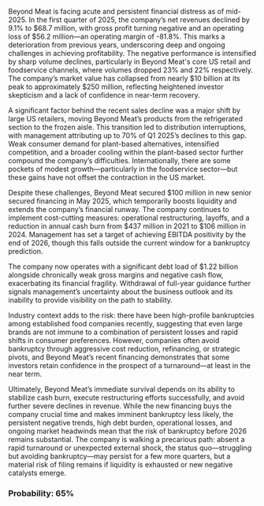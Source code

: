 Beyond Meat is facing acute and persistent financial distress as of mid-2025. In the first quarter of 2025, the company’s net revenues declined by 9.1% to $68.7 million, with gross profit turning negative and an operating loss of $56.2 million—an operating margin of -81.8%. This marks a deterioration from previous years, underscoring deep and ongoing challenges in achieving profitability. The negative performance is intensified by sharp volume declines, particularly in Beyond Meat's core US retail and foodservice channels, where volumes dropped 23% and 22% respectively. The company’s market value has collapsed from nearly $10 billion at its peak to approximately $250 million, reflecting heightened investor skepticism and a lack of confidence in near-term recovery.

A significant factor behind the recent sales decline was a major shift by large US retailers, moving Beyond Meat’s products from the refrigerated section to the frozen aisle. This transition led to distribution interruptions, with management attributing up to 70% of Q1 2025’s declines to this gap. Weak consumer demand for plant-based alternatives, intensified competition, and a broader cooling within the plant-based sector further compound the company’s difficulties. Internationally, there are some pockets of modest growth—particularly in the foodservice sector—but these gains have not offset the contraction in the US market.

Despite these challenges, Beyond Meat secured $100 million in new senior secured financing in May 2025, which temporarily boosts liquidity and extends the company’s financial runway. The company continues to implement cost-cutting measures: operational restructuring, layoffs, and a reduction in annual cash burn from $437 million in 2021 to $106 million in 2024. Management has set a target of achieving EBITDA positivity by the end of 2026, though this falls outside the current window for a bankruptcy prediction.

The company now operates with a significant debt load of $1.22 billion alongside chronically weak gross margins and negative cash flow, exacerbating its financial fragility. Withdrawal of full-year guidance further signals management’s uncertainty about the business outlook and its inability to provide visibility on the path to stability.

Industry context adds to the risk: there have been high-profile bankruptcies among established food companies recently, suggesting that even large brands are not immune to a combination of persistent losses and rapid shifts in consumer preferences. However, companies often avoid bankruptcy through aggressive cost reduction, refinancing, or strategic pivots, and Beyond Meat’s recent financing demonstrates that some investors retain confidence in the prospect of a turnaround—at least in the near term.

Ultimately, Beyond Meat’s immediate survival depends on its ability to stabilize cash burn, execute restructuring efforts successfully, and avoid further severe declines in revenue. While the new financing buys the company crucial time and makes imminent bankruptcy less likely, the persistent negative trends, high debt burden, operational losses, and ongoing market headwinds mean that the risk of bankruptcy before 2026 remains substantial. The company is walking a precarious path: absent a rapid turnaround or unexpected external shock, the status quo—struggling but avoiding bankruptcy—may persist for a few more quarters, but a material risk of filing remains if liquidity is exhausted or new negative catalysts emerge.

### Probability: 65%